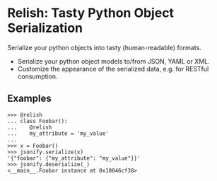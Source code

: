 Relish: Tasty Python Object Serialization
=========================================

Serialize your python objects into tasty (human-readable) formats.

- Serialize your python object models to/from JSON, YAML or XML.
- Customize the appearance of the serialized data, e.g. for RESTful consumption.

Examples
--------

    >>> @relish
    ... class Foobar():
    ...    @relish
    ...    my_attribute = 'my_value'
    ...
    >>> x = Foobar()
    >>> jsonify.serialize(x)
    '{"foobar": {"my_attribute": "my_value"}}'
    >>> jsonify.deserialize(_)
    <__main__.Foobar instance at 0x10046cf38>
